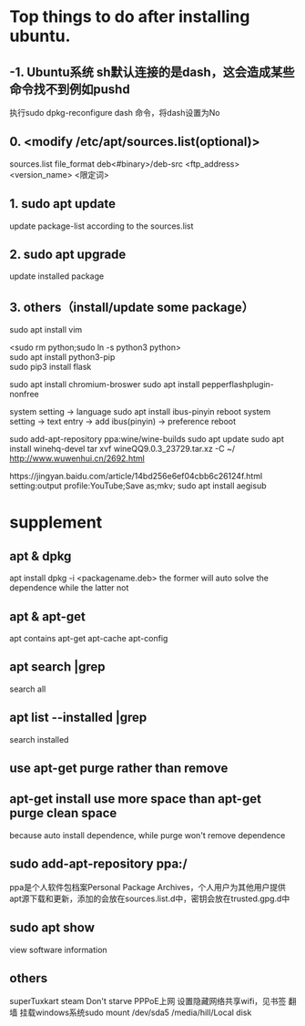 # Top things to do after installing ubuntu.

## -1. Ubuntu系统 sh默认连接的是dash，这会造成某些命令找不到例如pushd
执行sudo dpkg-reconfigure dash 命令，将dash设置为No

## 0. <modify /etc/apt/sources.list(optional)>

sources.list file_format
deb<#binary>/deb-src <ftp_address> <version_name> <限定词>

## 1. sudo apt update

update package-list according to the sources.list

## 2. sudo apt upgrade

update installed package

## 3. others（install/update some package）

sudo apt install vim<or vim-gnome>

<sudo rm python;sudo ln -s python3 python>  
sudo apt install python3-pip  
sudo pip3 install flask  

sudo apt install chromium-broswer
<install extension vimium for chromium>
sudo apt install pepperflashplugin-nonfree

system setting -> language
sudo apt install ibus-pinyin
reboot
system setting -> text entry -> add ibus(pinyin) -> preference
reboot

sudo add-apt-repository ppa:wine/wine-builds
sudo apt update
sudo apt install winehq-devel
tar xvf wineQQ9.0.3_23729.tar.xz -C ~/
<chinease messy code>http://www.wuwenhui.cn/2692.html

<software>
<simplescreenrecorder>https://jingyan.baidu.com/article/14bd256e6ef04cbb6c26124f.html
setting:output profile:YouTube;Save as;mkv;
sudo apt install aegisub

# supplement

## apt & dpkg

apt install <packagename>
dpkg -i <packagename.deb>
the former will auto solve the dependence while the latter not

## apt & apt-get

apt contains apt-get apt-cache apt-config

## apt search <packagename> |grep <packagename>

search all

## apt list --installed |grep <packagename>

search installed

## use apt-get purge rather than remove

## apt-get install use more space than apt-get purge clean space

because auto install dependence, while purge won't remove dependence

## sudo add-apt-repository ppa:<user>/<ppa-name>

ppa是个人软件包档案Personal Package Archives，个人用户为其他用户提供apt源下载和更新，添加的会放在sources.list.d中，密钥会放在trusted.gpg.d中

## sudo apt show

view software information


## others

superTuxkart
steam Don't starve
PPPoE上网 设置隐藏网络共享wifi，见书签
翻墙
挂载windows系统sudo mount /dev/sda5 /media/hill/Local disk
